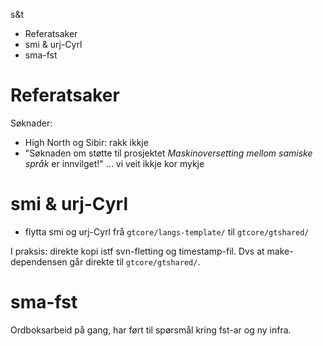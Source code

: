 s&t

* Referatsaker
* smi & urj-Cyrl
* sma-fst

# Referatsaker

Søknader:
* High North og Sibir: rakk ikkje
* "Søknaden om støtte til prosjektet *Maskinoversetting mellom samiske språk*
  er innvilget!" ... vi veit ikkje kor mykje

# smi & urj-Cyrl

* flytta smi og urj-Cyrl frå `gtcore/langs-template/` til `gtcore/gtshared/`

I praksis: direkte kopi istf svn-fletting og timestamp-fil. Dvs at make-dependensen går direkte til `gtcore/gtshared/`.

# sma-fst

Ordboksarbeid på gang, har ført til spørsmål kring fst-ar og ny infra.
